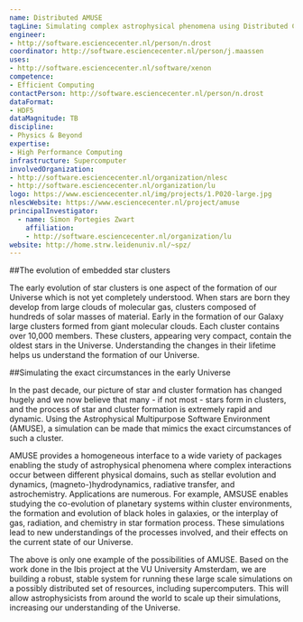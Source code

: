 ```yaml
---
name: Distributed AMUSE
tagLine: Simulating complex astrophysical phenomena using Distributed Computing.
engineer:
- http://software.esciencecenter.nl/person/n.drost
coordinator: http://software.esciencecenter.nl/person/j.maassen
uses:
- http://software.esciencecenter.nl/software/xenon
competence:
- Efficient Computing
contactPerson: http://software.esciencecenter.nl/person/n.drost
dataFormat:
- HDF5
dataMagnitude: TB
discipline: 
- Physics & Beyond
expertise:
- High Performance Computing
infrastructure: Supercomputer
involvedOrganization:
- http://software.esciencecenter.nl/organization/nlesc
- http://software.esciencecenter.nl/organization/lu
logo: https://www.esciencecenter.nl/img/projects/1.P020-large.jpg
nlescWebsite: https://www.esciencecenter.nl/project/amuse
principalInvestigator:
  - name: Simon Portegies Zwart
    affiliation:
    - http://software.esciencecenter.nl/organization/lu
website: http://home.strw.leidenuniv.nl/~spz/
---
```

##The evolution of embedded star clusters

The early evolution of star clusters is one aspect of the formation of our Universe which is not yet completely understood. When stars are born they develop from large clouds of molecular gas, clusters composed of hundreds of solar masses of material. Early in the formation of our Galaxy large clusters formed from giant molecular clouds. Each cluster contains over 10,000 members. These clusters, appearing very compact, contain the oldest stars in the Universe. Understanding the changes in their lifetime helps us understand the formation of our Universe.

##Simulating the exact circumstances in the early Universe

In the past decade, our picture of star and cluster formation has changed hugely and we now believe that many - if not most - stars form in clusters, and the process of star and cluster formation is extremely rapid and dynamic. Using the Astrophysical Multipurpose Software Environment (AMUSE), a simulation can be made that mimics the exact circumstances of such a cluster.

AMUSE provides a homogeneous interface to a wide variety of packages enabling the study of astrophysical phenomena where complex interactions occur between different physical domains, such as stellar evolution and dynamics, (magneto-)hydrodynamics, radiative transfer, and astrochemistry. Applications are numerous. For example, AMSUSE enables studying the co-evolution of planetary systems within cluster environments, the formation and evolution of black holes in galaxies, or the interplay of gas, radiation, and chemistry in star formation process. These simulations lead to new understandings of the processes involved, and their effects on the current state of our Universe.

The above is only one example of the possibilities of AMUSE. Based on the work done in the Ibis project at the VU University Amsterdam, we are building a robust, stable system for running these large scale simulations on a possibly distributed set of resources, including supercomputers. This will allow astrophysicists from around the world to scale up their simulations, increasing our understanding of the Universe.


